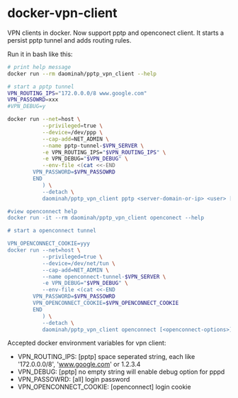# docker-vpn-client

VPN clients in docker. Now support pptp and openconect client.
It starts a persist pptp tunnel and adds routing rules.

Run it in bash like this:

```Bash
# print help message
docker run --rm daominah/pptp_vpn_client --help

# start a pptp tunnel
VPN_ROUTING_IPS="172.0.0.0/8 www.google.com"
VPN_PASSOWRD=xxx
#VPN_DEBUG=y

docker run --net=host \
           --privileged=true \
           --device=/dev/ppp \
           --cap-add=NET_ADMIN \
           --name pptp-tunnel-$VPN_SERVER \
           -e VPN_ROUTING_IPS="$VPN_ROUTING_IPS" \
           -e VPN_DEBUG="$VPN_DEBUG" \
           --env-file <(cat <<-END
		VPN_PASSWORD=$VPN_PASSOWRD
		END
           ) \
           --detach \
           daominah/pptp_vpn_client pptp <server-domain-or-ip> <user> [<pppd-options>]

#view openconnect help
docker run -it --rm daominah/pptp_vpn_client openconect --help

# start a openconnect tunnel

VPN_OPENCONNECT_COOKIE=yyy
docker run --net=host \
           --privileged=true \
           --device=/dev/net/tun \
           --cap-add=NET_ADMIN \
           --name openconnect-tunnel-$VPN_SERVER \
           -e VPN_DEBUG="$VPN_DEBUG" \
           --env-file <(cat <<-END
		VPN_PASSWORD=$VPN_PASSOWRD
		VPN_OPENCONNECT_COOKIE=$VPN_OPENCONNECT_COOKIE
		END
           ) \
           --detach \
           daominah/pptp_vpn_client openconnect [<openconnect-options>] <server-domain-or-ip>
```

Accepted docker environment variables for vpn client:

* VPN_ROUTING_IPS: [pptp] space seperated string, each like '172.0.0.0/8', 'www.google.com' or 1.2.3.4
* VPN_DEBUG: [pptp] no empty string will enable debug option for pppd
* VPN_PASSOWRD: [all] login password
* VPN_OPENCONNECT_COOKIE: [openconnect] login cookie
